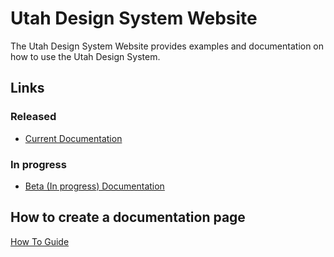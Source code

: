 # Utah Design System Website
The Utah Design System Website provides examples and documentation on how to use the Utah Design System.

## Links

### Released

-  [Current Documentation](https://designsystem.utah.gov/)

### In progress

-  [Beta (In progress) Documentation](https://designsystem.dev.utah.gov/)

## How to create a documentation page

[How To Guide](HOWTO-create-documentation-page.md)
